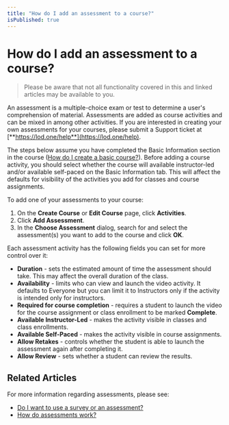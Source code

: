 ```yaml
---
title: "How do I add an assessment to a course?"
isPublished: true
---
```


# How do I add an assessment to a course?

> Please be aware that not all functionality covered in this and linked articles may be available to you. 

An assessment is a multiple-choice exam or test to determine a user's comprehension of material. Assessments are added as course activities and can be mixed in among other activities. If you are interested in creating your own assessments for your courses, please submit a Support ticket at [**https://lod.one/help**](https://lod.one/help).

The steps below assume you have completed the Basic Information section in the course ([How do I create a basic course?](../overall/create-course.md)). Before adding a course activity, you should select whether the course will available instructor-led and/or available self-paced on the Basic Information tab. This will affect the defaults for visibility of the activities you add for classes and course assignments.

To add one of your assessments to your course:
1. On the **Create Course** or **Edit Course** page, click **Activities**.
1. Click **Add Assessment**.
1. In the **Choose Assessment** dialog, search for and select the assessment(s) you want to add to the course and click **OK**.

Each assessment activity has the following fields you can set for more control over it:
- **Duration** - sets the estimated amount of time the assessment should take. This may affect the overall duration of the class.
- **Availability** - limits who can view and launch the video activity. It defaults to Everyone but you can limit it to Instructors only if the activity is intended only for instructors.
- **Required for course completion** - requires a student to launch the video for the course assignment or class enrollment to be marked **Complete**.
- **Available Instructor-Led** - makes the activity visible in classes and class enrollments.
- **Available Self-Paced** - makes the activity visible in course assignments.
- **Allow Retakes** - controls whether the student is able to launch the assessment again after completing it.
- **Allow Review** - sets whether a student can review the results.

## Related Articles
For more information regarding assessments, please see:
- [Do I want to use a survey or an assessment?](/tms/tms-administrators/miscellaneous/use-survey-or-assessment.md)
- [How do assessments work?](/tms/tms-administrators/miscellaneous/assessments.md)
